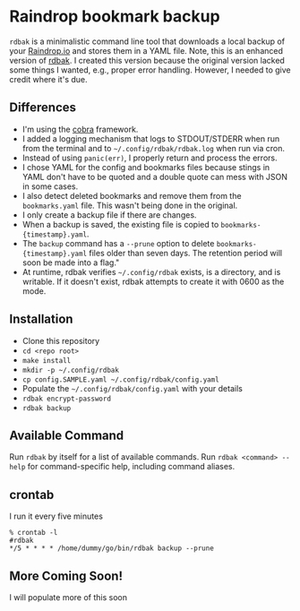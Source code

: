 # Raindrop bookmark backup

`rdbak` is a minimalistic command line tool that downloads a local backup of your [Raindrop.io](https://raindrop.io) and stores them in a YAML file. Note, this is an enhanced version of [rdbak](https://github.com/gugray/rdbak). I created this version because the original version lacked some things I wanted, e.g., proper error handling. However, I needed to give credit where it's due.

## Differences
* I'm using the [cobra](https://github.com/spf13/cobra) framework.
* I added a logging mechanism that logs to STDOUT/STDERR when run from the terminal and to `~/.config/rdbak/rdbak.log` when run via cron.
* Instead of using `panic(err)`, I properly return and process the errors.
* I chose YAML for the config and bookmarks files because stings in YAML don't have to be quoted and a double quote can mess with JSON in some cases.
* I also detect deleted bookmarks and remove them from the `bookmarks.yaml` file. This wasn't being done in the original.
* I only create a backup file if there are changes.
* When a backup is saved, the existing file is copied to `bookmarks-{timestamp}.yaml`.
* The `backup` command has a `--prune` option to delete `bookmarks-{timestamp}.yaml` files older than seven days. The retention period will soon be made into a flag."
* At runtime, rdbak verifies `~/.config/rdbak` exists, is a directory, and is writable. If it doesn't exist, rdbak attempts to create it with 0600 as the mode.

## Installation
* Clone this repository
* `cd <repo root>`
* `make install`
* `mkdir -p ~/.config/rdbak`
* `cp config.SAMPLE.yaml ~/.config/rdbak/config.yaml`
* Populate the `~/.config/rdbak/config.yaml` with your details
* `rdbak encrypt-password`
* `rdbak backup`

## Available Command
Run `rdbak` by itself for a list of available commands. Run `rdbak <command> --help` for command-specific help, including command aliases.

## crontab
I run it every five minutes
```
% crontab -l
#rdbak
*/5 * * * * /home/dummy/go/bin/rdbak backup --prune
```

## More Coming Soon!
I will populate more of this soon
